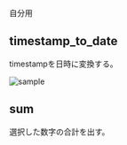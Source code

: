 自分用

## timestamp_to_date
timestampを日時に変換する。

![sample](https://cloud.githubusercontent.com/assets/12387636/13593175/6830d89e-e53c-11e5-889d-494cadec1190.gif)

## sum
選択した数字の合計を出す。

